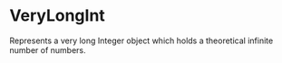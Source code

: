 VeryLongInt
===========

Represents a very long Integer object which holds a theoretical infinite number of numbers.

